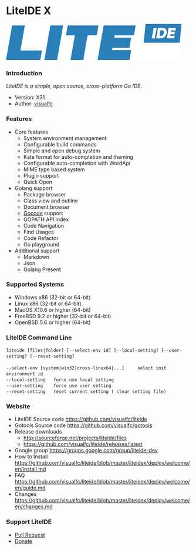 <!-- Welcome to LiteIDE X -->

LiteIDE X
=========

![liteide-logo](liteidex/liteide-logo/liteide.png)

### Introduction

_LiteIDE is a simple, open source, cross-platform Go IDE._

* Version: X31
* Author: [visualfc](mailto:visualfc@gmail.com)

### Features
* Core features
	* System environment management
	* Configurable build commands
	* Simple and open debug system
	* Kate format for auto-completion and theming
	* Configurable auto-completion with WordApi
	* MIME type based system
	* Plugin support
	* Quick Open
* Golang support
	* Package browser
	* Class view and outline
	* Document browser
	* [Gocode](https://github.com/nsf/gocode) support
	* GOPATH API index
	* Code Navigation
	* Find Usages
	* Code Refactor
	* Go playground
* Additional support
	* Markdown
	* Json
	* Golang Present

### Supported Systems
* Windows x86 (32-bit or 64-bit)
* Linux x86 (32-bit or 64-bit)
* MacOS X10.6 or higher (64-bit)
* FreeBSD 9.2 or higher (32-bit or 64-bit)
* OpenBSD 5.6 or higher (64-bit)

### LiteIDE Command Line
	liteide [files|folder] [--select-env id] [--local-setting] [--user-setting] [--reset-setting]
	 
	--select-env [system|win32|cross-linux64|...]     select init environment id
	--local-setting   force use local setting
	--user-setting    force use user setting
	--reset-setting   reset current setting ( clear setting file)

### Website
* LiteIDE Source code
<https://github.com/visualfc/liteide>
* Gotools Source code
<https://github.com/visualfc/gotools>
* Release downloads
	* <http://sourceforge.net/projects/liteide/files>
	* <https://github.com/visualfc/liteide/releases/latest>
* Google group
<https://groups.google.com/group/liteide-dev>
* How to Install
<https://github.com/visualfc/liteide/blob/master/liteidex/deploy/welcome/en/install.md>
* FAQ
<https://github.com/visualfc/liteide/blob/master/liteidex/deploy/welcome/en/guide.md>
* Changes
<https://github.com/visualfc/liteide/blob/master/liteidex/deploy/welcome/en/changes.md>

### Support LiteIDE
* [Pull Request](https://github.com/visualfc/liteide/pulls)
* [Donate](http://visualfc.github.com/support)
